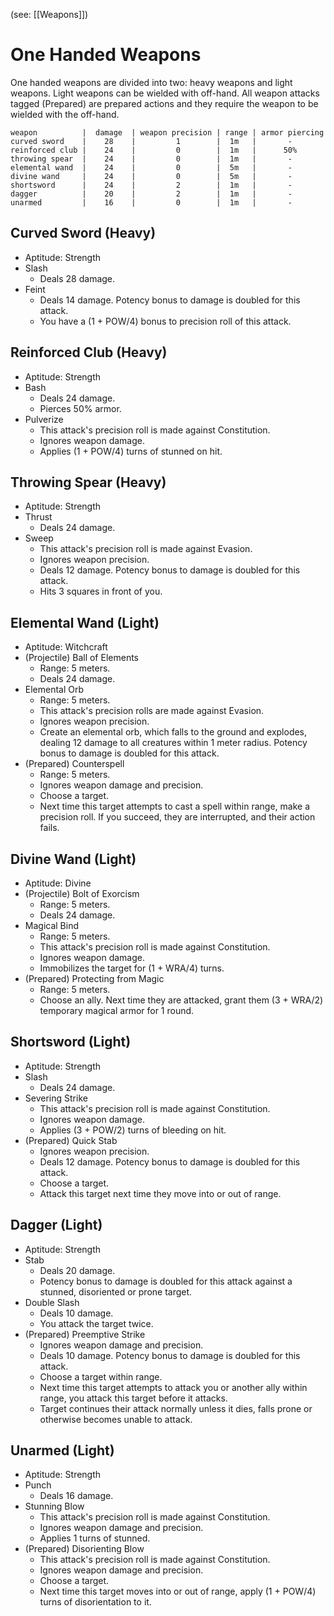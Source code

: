 (see: [[Weapons]])

# One Handed Weapons
One handed weapons are divided into two: heavy weapons and light weapons. Light weapons can be wielded with off-hand. All weapon attacks tagged (Prepared) are prepared actions and they require the weapon to be wielded with the off-hand.

```one_handed_weapons_table
weapon          |  damage  | weapon precision | range | armor piercing
curved sword    |    28    |         1        |  1m   |       -
reinforced club |    24    |         0        |  1m   |      50%
throwing spear  |    24    |         0        |  1m   |       -
elemental wand  |    24    |         0        |  5m   |       -
divine wand     |    24    |         0        |  5m   |       -
shortsword      |    24    |         2        |  1m   |       -
dagger          |    20    |         2        |  1m   |       -
unarmed         |    16    |         0        |  1m   |       -
```

## Curved Sword (Heavy)
+ Aptitude: Strength
+ Slash
	+ Deals 28 damage.
+ Feint
	+ Deals 14 damage. Potency bonus to damage is doubled for this attack. 
	+ You have a (1 + POW/4) bonus to precision roll of this attack.

## Reinforced Club (Heavy)
+ Aptitude: Strength
+ Bash
	+ Deals 24 damage.
	+ Pierces 50% armor.
+ Pulverize
	+ This attack's precision roll is made against Constitution.
	+ Ignores weapon damage.
	+ Applies (1 + POW/4) turns of stunned on hit.

## Throwing Spear (Heavy)
+ Aptitude: Strength
+ Thrust
	+ Deals 24 damage.
+ Sweep
	+ This attack's precision roll is made against Evasion.
	+ Ignores weapon precision.
	+ Deals 12 damage. Potency bonus to damage is doubled for this attack. 
	+ Hits 3 squares in front of you.

## Elemental Wand (Light)
+ Aptitude: Witchcraft
+ (Projectile) Ball of Elements
	+ Range: 5 meters.
	+ Deals 24 damage.
+ Elemental Orb
	+ Range: 5 meters.
	+ This attack's precision rolls are made against Evasion.
	+ Ignores weapon precision.
	+ Create an elemental orb, which falls to the ground and explodes, dealing 12 damage to all creatures within 1 meter radius. Potency bonus to damage is doubled for this attack. 
+ (Prepared) Counterspell
	+ Range: 5 meters.
	+ Ignores weapon damage and precision.
	+ Choose a target. 
	+ Next time this target attempts to cast a spell within range, make a precision roll. If you succeed, they are interrupted, and their action fails.

## Divine Wand (Light)
+ Aptitude: Divine
+ (Projectile) Bolt of Exorcism
	+ Range: 5 meters.
	+ Deals 24 damage.
+ Magical Bind
	+ Range: 5 meters.
	+ This attack's precision roll is made against Constitution.
	+ Ignores weapon damage.
	+ Immobilizes the target for (1 + WRA/4) turns.
+ (Prepared) Protecting from Magic
	+ Range: 5 meters.
	+ Choose an ally. Next time they are attacked, grant them (3 + WRA/2) temporary magical armor for 1 round.

## Shortsword (Light)
+ Aptitude: Strength
+ Slash
	+ Deals 24 damage.
+ Severing Strike
	+ This attack's precision roll is made against Constitution.
	+ Ignores weapon damage.
	+ Applies (3 + POW/2) turns of bleeding on hit.
+ (Prepared) Quick Stab
	+ Ignores weapon precision.
	+ Deals 12 damage. Potency bonus to damage is doubled for this attack. 
	+ Choose a target.
	+ Attack this target next time they move into or out of range.

## Dagger (Light)
+ Aptitude: Strength
+ Stab
	+ Deals 20 damage.
	+ Potency bonus to damage is doubled for this attack against a stunned, disoriented or prone target.
+ Double Slash
	+ Deals 10 damage.
	+ You attack the target twice.
+ (Prepared) Preemptive Strike
	+ Ignores weapon damage and precision.
	+ Deals 10 damage. Potency bonus to damage is doubled for this attack. 
	+ Choose a target within range. 
	+ Next time this target attempts to attack you or another ally within range, you attack this target before it attacks.
	+ Target continues their attack normally unless it dies, falls prone or otherwise becomes unable to attack.  

## Unarmed (Light)
+ Aptitude: Strength
+ Punch
	+ Deals 16 damage.
+ Stunning Blow 
	+ This attack's precision roll is made against Constitution.
	+ Ignores weapon damage and precision.
	+ Applies 1 turns of stunned.
+ (Prepared) Disorienting Blow
	+ This attack's precision roll is made against Constitution.
	+ Ignores weapon damage and precision.
	+ Choose a target. 
	+ Next time this target moves into or out of range, apply (1 + POW/4) turns of disorientation to it.